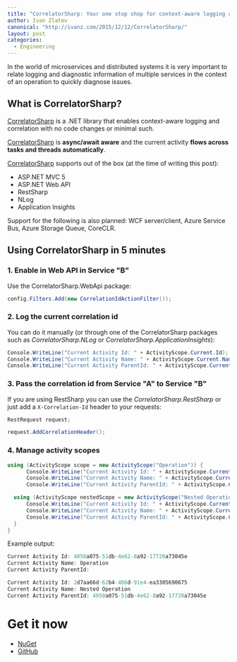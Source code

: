 ```yaml
---
title: "CorrelatorSharp: Your one stop shop for context-aware logging and diagnostics"
author: Ivan Zlatev
canonical: "http://ivanz.com/2015/12/12/CorrelatorSharp/"
layout: post
categories:
  - Engineering
---
```


In the world of microservices and distributed systems it is very important to relate logging and diagnostic information of multiple services in the context of an operation to quickly diagnose issues.

## What is CorrelatorSharp?

[CorrelatorSharp](https://github.com/ivanz/CorrelatorSharp) is a .NET library that enables context-aware logging and correlation with no code changes or minimal such.

[CorrelatorSharp](https://github.com/ivanz/CorrelatorSharp) is **async/await aware** and the current activity **flows across tasks and threads automatically**.

[CorrelatorSharp](https://github.com/ivanz/CorrelatorSharp) supports out of the box (at the time of writing this post):

* ASP.NET MVC 5
* ASP.NET Web API
* RestSharp
* NLog
* Application Insights

Support for the following is also planned: WCF server/client, Azure Service Bus, Azure Storage Queue, CoreCLR.

## Using CorrelatorSharp in 5 minutes

### 1. Enable in Web API in Service "B"

Use the CorrelatorSharp.WebApi package:

```C#
config.Filters.Add(new CorrelationIdActionFilter());
``` 

### 2. Log the current correlation id

You can do it manually (or through one of the CorrelatorSharp packages such as *CorrelatorSharp.NLog* or *CorrelatorSharp.ApplicationInsights*):

```C#
Console.WriteLine("Current Activity Id: " + ActivityScope.Current.Id);
Console.WriteLine("Current Activity Name: " + ActivityScope.Current.Name);
Console.WriteLine("Current Activity ParentId: " + ActivityScope.Current.ParentId);
```

### 3. Pass the correlation id from Service "A" to Service "B"

If you are using RestSharp you can use the *CorrelatorSharp.RestSharp*  or just add a `X-Correlation-Id` header to your requests:

```C#
RestRequest request;

request.AddCorrelationHeader();
```

### 4. Manage activity scopes

```C#
using (ActivityScope scope = new ActivityScope("Operation")) {
      Console.WriteLine("Current Activity Id: " + ActivityScope.Current.Id);
      Console.WriteLine("Current Activity Name: " + ActivityScope.Current.Name);
      Console.WriteLine("Current Activity ParentId: " + ActivityScope.Current.ParentId);

  using (ActivityScope nestedScope = new ActivityScope("Nested Operation")) {
      Console.WriteLine("Current Activity Id: " + ActivityScope.Current.Id);
      Console.WriteLine("Current Activity Name: " + ActivityScope.Current.Name);
      Console.WriteLine("Current Activity ParentId: " + ActivityScope.Current.ParentId);
  }
}
```

Example output:

```C#
Current Activity Id: 4050a075-51db-4e62-8a92-17720a73045e
Current Activity Name: Operation
Current Activity ParentId:

Current Activity Id: 2d7aa66d-62b4-406d-91e4-ea3305690675
Current Activity Name: Nested Operation
Current Activity ParentId: 4050a075-51db-4e62-8a92-17720a73045e
```

# Get it now

* [NuGet](https://www.nuget.org/packages?q=correlatorsharp)
* [GitHub](https://github.com/ivanz/CorrelatorSharp)